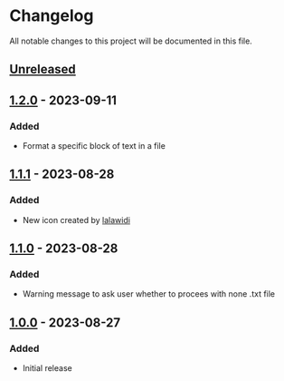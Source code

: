 # Changelog

All notable changes to this project will be documented in this file.

## [Unreleased]

## [1.2.0] - 2023-09-11
### Added
- Format a specific block of text in a file

## [1.1.1] - 2023-08-28

### Added

- New icon created by [lalawidi](https://www.flaticon.com/authors/lalawidi)

## [1.1.0] - 2023-08-28

### Added

- Warning message to ask user whether to procees with none .txt file

## [1.0.0] - 2023-08-27

### Added

- Initial release

[unreleased]: https://github.com/Q1CHENL/formatxt-vsce
[1.2.0]: https://github.com/Q1CHENL/formatxt-vsce
[1.1.1]: https://github.com/Q1CHENL/formatxt-vsce
[1.1.0]: https://github.com/Q1CHENL/formatxt-vsce
[1.0.0]: https://github.com/Q1CHENL/formatxt-vsce
